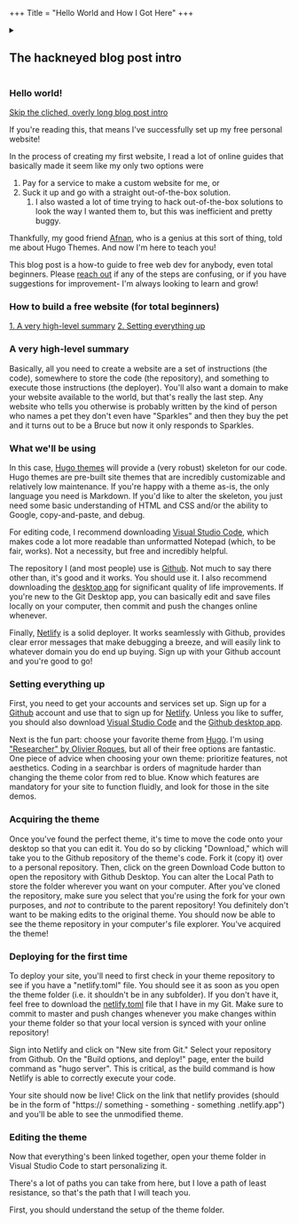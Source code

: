 +++
Title = "Hello World and How I Got Here"
+++

<details>
<summary><h2>The hackneyed blog post intro</h2></summary>
<br>
Would be cool if this works! 
</details>

### Hello world! 
[Skip the cliched, overly long blog post intro](#how-to-build-a-free-website-for-total-beginners)

If you're reading this, that means I've successfully set up my free personal website! 

In the process of creating my first website, I read a lot of online guides that basically made it seem like my only two options were
1. Pay for a service to make a custom website for me, or
2. Suck it up and go with a straight out-of-the-box solution.
   1. I also wasted a lot of time trying to hack out-of-the-box solutions to look the way I wanted them to, but this was inefficient and pretty buggy.

Thankfully, my good friend [Afnan](https://www.afnan.io), who is a genius at this sort of thing, told me about Hugo Themes. And now I'm here to teach you! 

This blog post is a how-to guide to free web dev for anybody, even total beginners. Please [reach out](mailto:robinzeng1@gmail.com) if any of the steps are confusing, or if you have suggestions for improvement- I'm always looking to learn and grow!

### How to build a free website (for total beginners)
[1. A very high-level summary](#a-very-high-level-summary)
[2. Setting everything up](#setting-everything-up)

### A very high-level summary

Basically, all you need to create a website are a set of instructions (the code), somewhere to store the code (the repository), and something to execute those instructions (the deployer). You'll also want a domain to make your website available to the world, but that's really the last step. Any website who tells you otherwise is probably written by the kind of person who names a pet they don't even have "Sparkles" and then they buy the pet and it turns out to be a Bruce but now it only responds to Sparkles. 

### What we'll be using

In this case, [Hugo themes](https://themes.gohugo.io/) will provide a (very robust) skeleton for our code. Hugo themes are pre-built site themes that are incredibly customizable and relatively low maintenance. If you're happy with a theme as-is, the only language you need is Markdown. If you'd like to alter the skeleton, you just need some basic understanding of HTML and CSS and/or the ability to Google, copy-and-paste, and debug.

For editing code, I recommend downloading [Visual Studio Code](https://code.visualstudio.com/), which makes code a lot more readable than unformatted Notepad (which, to be fair, works). Not a necessity, but free and incredibly helpful.

The repository I (and most people) use is [Github](https://github.com/). Not much to say there other than, it's good and it works. You should use it. I also recommend downloading the [desktop app](https://desktop.github.com/) for significant quality of life improvements. If you're new to the Git Desktop app, you can basically edit and save files locally on your computer, then commit and push the changes online whenever.

Finally, [Netlify](https://www.netlify.com/) is a solid deployer. It works seamlessly with Github, provides clear error messages that make debugging a breeze, and will easily link to whatever domain you do end up buying. Sign up with your Github account and you're good to go! 

### Setting everything up

First, you need to get your accounts and services set up. Sign up for a [Github](https://github.com/) account and use that to sign up for [Netlify](https://www.netlify.com/). Unless you like to suffer, you should also download [Visual Studio Code](https://code.visualstudio.com/) and the [Github desktop app](https://desktop.github.com/).

Next is the fun part: choose your favorite theme from [Hugo](https://themes.gohugo.io/). I'm using ["Researcher" by Olivier Roques](https://themes.gohugo.io/hugo-researcher/), but all of their free options are fantastic. One piece of advice when choosing your own theme: prioritize features, not aesthetics. Coding in a searchbar is orders of magnitude harder than changing the theme color from red to blue. Know which features are mandatory for your site to function fluidly, and look for those in the site demos.

### Acquiring the theme

Once you've found the perfect theme, it's time to move the code onto your desktop so that you can edit it. You do so by clicking "Download," which will take you to the Github repository of the theme's code. Fork it (copy it) over to a personal repository. Then, click on the green Download Code button to open the repository with Github Desktop. You can alter the Local Path to store the folder wherever you want on your computer. After you've cloned the repository, make sure you select that you're using the fork for your own purposes, and *not* to contribute to the parent repository! You definitely don't want to be making edits to the original theme. You should now be able to see the theme repository in your computer's file explorer. You've acquired the theme! 

### Deploying for the first time

To deploy your site, you'll need to first check in your theme repository to see if you have a "netlify.toml" file. You should see it as soon as you open the theme folder (i.e. it shouldn't be in any subfolder). If you don't have it, feel free to download the [netlify.toml](https://github.com/robinzng/robinzen/blob/master/netlify.toml) file that I have in my Git. Make sure to commit to master and push changes whenever you make changes within your theme folder so that your local version is synced with your online repository! 

Sign into Netlify and click on "New site from Git." Select your repository from Github. On the "Build options, and deploy!" page, enter the build command as "hugo server". This is critical, as the build command is how Netlify is able to correctly execute your code. 

Your site should now be live! Click on the link that netlify provides (should be in the form of "https:// something - something - something .netlify.app") and you'll be able to see the unmodified theme. 

### Editing the theme

Now that everything's been linked together, open your theme folder in Visual Studio Code to start personalizing it. 

There's a lot of paths you can take from here, but I love a path of least resistance, so that's the path that I will teach you. 

First, you should understand the setup of the theme folder. 




